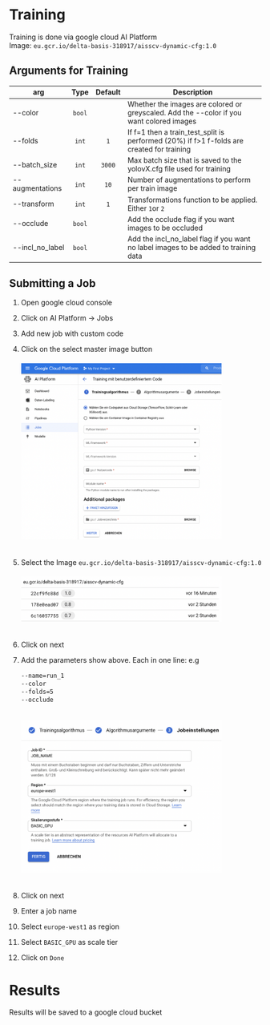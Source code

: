# Training

Training is done via google cloud AI Platform
<br>
Image: `eu.gcr.io/delta-basis-318917/aisscv-dynamic-cfg:1.0`

## Arguments for Training

| arg             |  Type  | Default | Description                                                                               |
| --------------- | :----: | :-----: | ----------------------------------------------------------------------------------------- |
| --color         | `bool` |         | Whether the images are colored or greyscaled. Add the --color if you want colored images  |
| --folds         | `int`  |   `1`   | If f=1 then a train_test_split is performed (20%) if f>1 f-folds are created for training |
| --batch_size    | `int`  | `3000`  | Max batch size that is saved to the yolovX.cfg file used for training                     |
| --augmentations | `int`  |  `10`   | Number of augmentations to perform per train image                                        |
| --transform     | `int`  |   `1`   | Transformations function to be applied. Either `1`or `2`                                  |
| --occlude       | `bool` |         | Add the occlude flag if you want images to be occluded                                    |
| --incl_no_label | `bool` |         | Add the incl_no_label flag if you want no label images to be added to training data       |

## Submitting a Job

1. Open google cloud console
2. Click on AI Platform -> Jobs
3. Add new job with custom code
4. Click on the select master image button<br>
   <img src="./img/add_job_1.png" width=400 style="margin-top:20px; margin-bottom: 20px" />
5. Select the Image `eu.gcr.io/delta-basis-318917/aisscv-dynamic-cfg:1.0`<br>
   <img src="./img/add_job_2.png" width=400 style="margin-top:20px; margin-bottom: 20px" />
6. Click on next
7. Add the parameters show above. Each in one line: e.g

    ```
    --name=run_1
    --color
    --folds=5
    --occlude
    ```

    <img src="./img/add_job_3.png" width=400 style="margin-top:20px; margin-bottom: 20px" />

8. Click on next
9. Enter a job name
10. Select `europe-west1` as region
11. Select `BASIC_GPU` as scale tier
12. Click on `Done`

# Results

Results will be saved to a google cloud bucket
